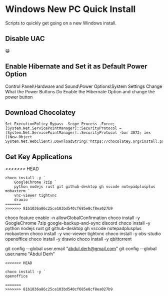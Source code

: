 # Windows New PC Quick Install

Scripts to quickly get going on a new Windows install.

## Disable UAC

😁

## Enable Hibernate and Set it as Default Power Option

Control Panel\Hardware and Sound\Power Options\System Settings
Change What the Power Buttons Do
Enable the Hibernate Option and change the power button

## Download Chocolatey

```
Set-ExecutionPolicy Bypass -Scope Process -Force; [System.Net.ServicePointManager]::SecurityProtocol = [System.Net.ServicePointManager]::SecurityProtocol -bor 3072; iex ((New-Object System.Net.WebClient).DownloadString('https://chocolatey.org/install.ps1'))
```

## Get Key Applications
<<<<<<< HEAD

```
choco install -y `
    GoogleChrome 7zip `
    python nodejs rust git github-desktop gh vscode notepadplusplus mobaxterm `
    vnc-viewer tightvnc
    drawio `
=======
>>>>>>> 81b1036a86c25ce103bd540cf685e8cf8ea027b9

```
choco feature enable -n allowGlobalConfirmation
choco install -y GoogleChrome 7zip google-backup-and-sync discord
choco install -y python nodejs rust git github-desktop gh vscode notepadplusplus mobaxterm
choco install -y vnc-viewer tightvnc
choco install -y obs-studio openoffice
choco install -y drawio
choco install -y qbittorrent

git config --global user.email "abdul.derh@gmail.com"
git config --global user.name "Abdul Derh"
```
<<<<<<< HEAD

choco install -y `
openoffice

```

```
=======
>>>>>>> 81b1036a86c25ce103bd540cf685e8cf8ea027b9
